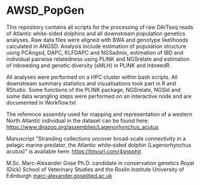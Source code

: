 # AWSD_PopGen
This repository contains all scripts for the processing of raw DArTseq reads of Atlantic white-sided dolphins and all downstream population genetics analyses.
Raw data files were aligned with BWA and genotype likelihoods calculated in ANGSD.
Analysis include estimation of population structure using PCAngsd, DAPC, KLFDAPC and NGSadmix, estimation of IBD and individual pairwise relatedness using PLINK and NGSrelate and estimation of inbreeding and genetic diversity (sMLH) in PLINK and InbreedR.

All analyses were performed on a HPC cluster within bash scripts.
All downstream summary statistics and visualisations took part in R and RStudio.
Some functions of the PLINK package, NGSrelate, NGSld and some data wrangling steps were performed on an interactive node and are documented in Workflow.txt

The reference assembly used for mapping and representation of a western North Atlantic individual in the dataset can be found here: https://www.dnazoo.org/assemblies/Lagenorhynchus_acutus

Manuscript "Stranding collections uncover broad-scale connectivity in a pelagic marine predator, the Atlantic white‑sided dolphin (Lagenorhynchus acutus)" is available here: https://tinyurl.com/4snpphjt

M.Sc. Marc-Alexander Gose
Ph.D. candidate in conservation genetics
Royal (Dick) School of Veterinary Studies and the Roslin Institute
University of Edinburgh
marc-alexander.gose@ed.ac.uk
